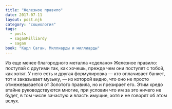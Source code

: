 ```yaml
---
title: "Железное правило"
date: 2017-07-11
layout: post.njk
category: "социология"
tags:
  - posts
  - saganMilliardy
  - sagan
book: "Карл Саган. Миллиарды и миллиарды"
---
```


Из еще менее благородного металла «сделано» Железное правило: поступай с другими так, как хочешь, прежде чем они поступят с тобой, как хотят. У него есть и другая формулировка — кто оплачивает банкет, тот и заказывает музыку, — из которой видно, что оно не просто отмежевывается от Золотого правила, но и презирает его. Этим кредо втайне руководствуются многие, при условии что им за это ничего не будет, в том числе зачастую и власть имущие, хотя и не говорят об этом вслух.
